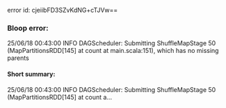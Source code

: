 error id: cjeiibFD3SZvKdNG+cTJVw==
### Bloop error:

25/06/18 00:43:00 INFO DAGScheduler: Submitting ShuffleMapStage 50 (MapPartitionsRDD[145] at count at main.scala:151), which has no missing parents
#### Short summary: 

25/06/18 00:43:00 INFO DAGScheduler: Submitting ShuffleMapStage 50 (MapPartitionsRDD[145] at count a...